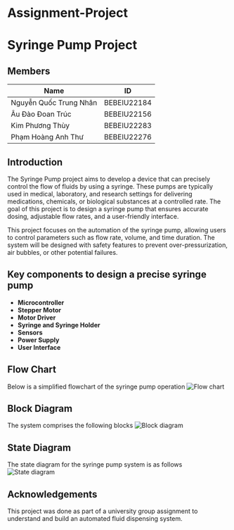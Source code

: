 # Assignment-Project
# Syringe Pump Project
## Members
| Name | ID | 
| -------- | -------- |
| Nguyễn Quốc Trung Nhân | BEBEIU22184 |
| Âu Đào Đoan Trúc | BEBEIU22156 |
| Kim Phương Thùy | BEBEIU22283 |
| Phạm Hoàng Anh Thư | BEBEIU22276 |
## Introduction
The Syringe Pump project aims to develop a device that can precisely control the flow of fluids by using a syringe. These pumps are typically used in medical, laboratory, and research settings for delivering medications, chemicals, or biological substances at a controlled rate. The goal of this project is to design a syringe pump that ensures accurate dosing, adjustable flow rates, and a user-friendly interface.

This project focuses on the automation of the syringe pump, allowing users to control parameters such as flow rate, volume, and time duration. The system will be designed with safety features to prevent over-pressurization, air bubbles, or other potential failures.


## Key components to design a precise syringe pump
- **Microcontroller**
- **Stepper Motor**
- **Motor Driver**
- **Syringe and Syringe Holder**
- **Sensors**
- **Power Supply**
- **User Interface**


## Flow Chart
Below is a simplified flowchart of the syringe pump operation
![Flow chart](Flowchart.jpg)

## Block Diagram
The system comprises the following blocks
![Block diagram](blockdiagram.jpg)

## State Diagram
The state diagram for the syringe pump system is as follows
![State diagram](statediagram.jpg)

## Acknowledgements
This project was done as part of a university group assignment to understand and build an automated fluid dispensing system.